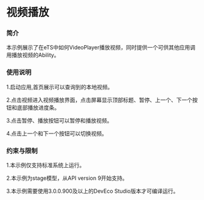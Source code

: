 # 视频播放

### 简介

本示例展示了在eTS中如何VideoPlayer播放视频，同时提供一个可供其他应用调用播放视频的Ability。

### 使用说明

1.启动应用,首页展示可以查询到的本地视频。

2.点击视频进入视频播放界面，点击屏幕显示顶部标题、暂停、上一个、下一个按钮和底部播放进度条。

3.点击暂停、播放按钮可以暂停和播放视频。

4.点击上一个和下一个按钮可以切换视频。


### 约束与限制

1.本示例仅支持标准系统上运行。

2.本示例为stage模型，从API version 9开始支持。

3.本示例需要使用3.0.0.900及以上的DevEco Studio版本才可编译运行。